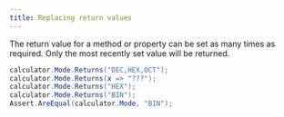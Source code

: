 ```yaml
---
title: Replacing return values
---
```


The return value for a method or property can be set as many times as required. Only the most recently set value will be returned.

```csharp
calculator.Mode.Returns("DEC,HEX,OCT");
calculator.Mode.Returns(x => "???");
calculator.Mode.Returns("HEX");
calculator.Mode.Returns("BIN");
Assert.AreEqual(calculator.Mode, "BIN");
```

<!--
```requiredcode
public interface ICalculator { string Mode { get; set; } }

ICalculator calculator;
[SetUp]
public void SetUp() {
    calculator = Substitute.For<ICalculator>();
}
```
-->